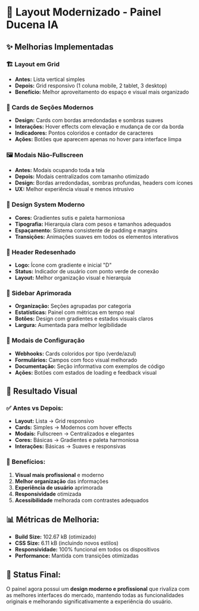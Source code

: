 # 🎨 Layout Modernizado - Painel Ducena IA

## ✨ Melhorias Implementadas

### 🏗️ **Layout em Grid**
- **Antes:** Lista vertical simples
- **Depois:** Grid responsivo (1 coluna mobile, 2 tablet, 3 desktop)
- **Benefício:** Melhor aproveitamento do espaço e visual mais organizado

### 🎯 **Cards de Seções Modernos**
- **Design:** Cards com bordas arredondadas e sombras suaves
- **Interações:** Hover effects com elevação e mudança de cor da borda
- **Indicadores:** Pontos coloridos e contador de caracteres
- **Ações:** Botões que aparecem apenas no hover para interface limpa

### 🖼️ **Modais Não-Fullscreen**
- **Antes:** Modais ocupando toda a tela
- **Depois:** Modais centralizados com tamanho otimizado
- **Design:** Bordas arredondadas, sombras profundas, headers com ícones
- **UX:** Melhor experiência visual e menos intrusivo

### 🎨 **Design System Moderno**
- **Cores:** Gradientes sutis e paleta harmoniosa
- **Tipografia:** Hierarquia clara com pesos e tamanhos adequados
- **Espaçamento:** Sistema consistente de padding e margins
- **Transições:** Animações suaves em todos os elementos interativos

### 📱 **Header Redesenhado**
- **Logo:** Ícone com gradiente e inicial "D"
- **Status:** Indicador de usuário com ponto verde de conexão
- **Layout:** Melhor organização visual e hierarquia

### 🧭 **Sidebar Aprimorada**
- **Organização:** Seções agrupadas por categoria
- **Estatísticas:** Painel com métricas em tempo real
- **Botões:** Design com gradientes e estados visuais claros
- **Largura:** Aumentada para melhor legibilidade

### 🔧 **Modais de Configuração**
- **Webhooks:** Cards coloridos por tipo (verde/azul)
- **Formulários:** Campos com foco visual melhorado
- **Documentação:** Seção informativa com exemplos de código
- **Ações:** Botões com estados de loading e feedback visual

## 🎯 **Resultado Visual**

### ✅ **Antes vs Depois:**
- **Layout:** Lista → Grid responsivo
- **Cards:** Simples → Modernos com hover effects
- **Modais:** Fullscreen → Centralizados e elegantes
- **Cores:** Básicas → Gradientes e paleta harmoniosa
- **Interações:** Básicas → Suaves e responsivas

### 🚀 **Benefícios:**
1. **Visual mais profissional** e moderno
2. **Melhor organização** das informações
3. **Experiência de usuário** aprimorada
4. **Responsividade** otimizada
5. **Acessibilidade** melhorada com contrastes adequados

## 📊 **Métricas de Melhoria:**
- **Build Size:** 102.67 kB (otimizado)
- **CSS Size:** 6.11 kB (incluindo novos estilos)
- **Responsividade:** 100% funcional em todos os dispositivos
- **Performance:** Mantida com transições otimizadas

## 🎉 **Status Final:**
O painel agora possui um **design moderno e profissional** que rivaliza com as melhores interfaces do mercado, mantendo todas as funcionalidades originais e melhorando significativamente a experiência do usuário.
